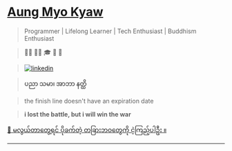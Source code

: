 # [Aung Myo Kyaw](https://www.aungmyokyaw.com)

> Programmer | Lifelong Learner | Tech Enthusiast | Buddhism Enthusiast

> 👨‍💻 🧘‍♂️ 🎓 🎉 🌼

> [![linkedin](https://img.shields.io/badge/LinkedIn-0077B5?style=for-the-badge&logo=linkedin&logoColor=white)](https://www.linkedin.com/in/aungmyokyaw/)

> **ပညာ သမာ၊ အာဘာ နတ္ထိ**

> the finish line doesn't have an expiration date

> **i lost the battle, but i will win the war**

[🎵 မလွယ်တာတွေ့ရင် ပိုခက်တဲ့ တခြားဘဝတွေကို ငဲ့ကြည့်ပါဦး ။](https://youtu.be/9hkBjUiddWg)

---
